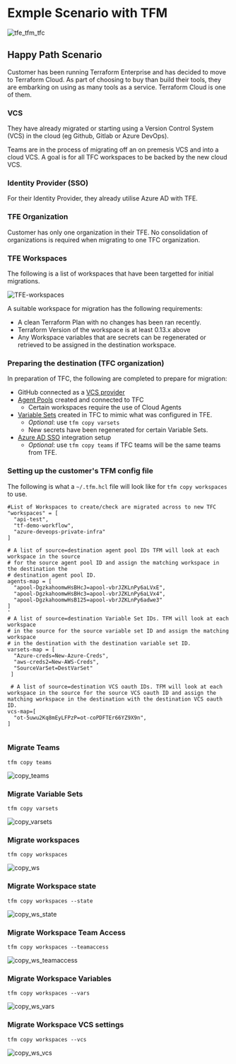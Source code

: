# Exmple Scenario with TFM

![tfe_tfm_tfc](../images/tfe_tfm_tfc.png)

## Happy Path Scenario

Customer has been running Terraform Enterprise and has decided to move to Terraform Cloud. As part of choosing to buy than build their tools, they are embarking on using as many tools as a service. Terraform Cloud is one of them. 

### VCS
They have already migrated or starting using a Version Control System (VCS) in the cloud (eg Github, Gitlab or Azure DevOps). 

Teams are in the process of migrating off an on premesis VCS and into a cloud VCS. A goal is for all TFC workspaces to be backed by the new cloud VCS. 


### Identity Provider (SSO)
For their Identity Provider, they already utilise Azure AD with TFE. 

### TFE Organization

Customer has only one organization in their TFE. No consolidation of organizations is required when migrating to one TFC organization.

### TFE Workspaces
The following is a list of workspaces that have been targetted for initial migrations. 

<Insert list of workspaces from CLI tool OR screenshot Workspaces from TFE UI>

![TFE-workspaces](../images/TFE-workspaces.png)

A suitable workspace for migration has the following requirements:

- A clean Terraform Plan with no changes has been ran recently.
- Terraform Version of the workspace is at least 0.13.x above
- Any Workspace variables that are secrets can be regenerated or retrieved to be assigned in the destination workspace.



### Preparing the destination (TFC organization)

In preparation of TFC, the following are completed to prepare for migration:

- GitHub connected as a [VCS provider](https://developer.hashicorp.com/terraform/cloud-docs/vcs/github-app)
- [Agent Pools](https://developer.hashicorp.com/terraform/cloud-docs/agents) created and connected to TFC
    - Certain workspaces require the use of Cloud Agents
- [Variable Sets](https://developer.hashicorp.com/terraform/tutorials/cloud/cloud-multiple-variable-sets) created in TFC to mimic what was configured in TFE.
    - *Optional*: use `tfm copy varsets`
    - New secrets have been regenerated for certain Variable Sets.
- [Azure AD SSO](https://developer.hashicorp.com/terraform/cloud-docs/users-teams-organizations/single-sign-on/azure-ad) integration setup
    - *Optional*: use `tfm copy teams` if TFC teams will be the same teams from TFE.


### Setting up the customer's TFM config file

The following is what a `~/.tfm.hcl` file will look like for `tfm copy workspaces` to use.
```hcl
#List of Workspaces to create/check are migrated across to new TFC
"workspaces" = [
  "api-test",
  "tf-demo-workflow",
  "azure-deveops-private-infra"
]

# A list of source=destination agent pool IDs TFM will look at each workspace in the source 
# for the source agent pool ID and assign the matching workspace in the destination the 
# destination agent pool ID.
agents-map = [
  "apool-DgzkahoomwHsBHcJ=apool-vbrJZKLnPy6aLVxE",
  "apool-DgzkahoomwHsBHc3=apool-vbrJZKLnPy6aLVx4",
  "apool-DgzkahoomwHsB125=apool-vbrJZKLnPy6adwe3"
]
'
# A list of source=destination Variable Set IDs. TFM will look at each workspace 
# in the source for the source variable set ID and assign the matching workspace 
# in the destination with the destination variable set ID.
varsets-map = [
  "Azure-creds=New-Azure-Creds",
  "aws-creds2=New-AWS-Creds",
  "SourceVarSet=DestVarSet"
 ]

 # A list of source=destination VCS oauth IDs. TFM will look at each workspace in the source for the source VCS oauth ID and assign the matching workspace in the destination with the destination VCS oauth ID.
vcs-map=[
  "ot-5uwu2Kq8mEyLFPzP=ot-coPDFTEr66YZ9X9n",
]


```


### Migrate Teams

```
tfm copy teams
```
![copy_teams](../images/copy_teams.png)

### Migrate Variable Sets

```
tfm copy varsets
```
![copy_varsets](../images/copy_varsets.png)


### Migrate workspaces

```
tfm copy workspaces
```

![copy_ws](../images/copy_ws.png)


### Migrate Workspace state

```
tfm copy workspaces --state
```

![copy_ws_state](../images/copy_ws_state.png)


### Migrate Workspace Team Access

```
tfm copy workspaces --teamaccess
```
![copy_ws_teamaccess](../images/copy_ws_teamaccess.png)
 

### Migrate Workspace Variables

```
tfm copy workspaces --vars
```

![copy_ws_vars](../images/copy_ws_vars.png)


### Migrate Workspace VCS settings

```
tfm copy workspaces --vcs
```

![copy_ws_vcs](../images/copy_ws_vcs.png)



